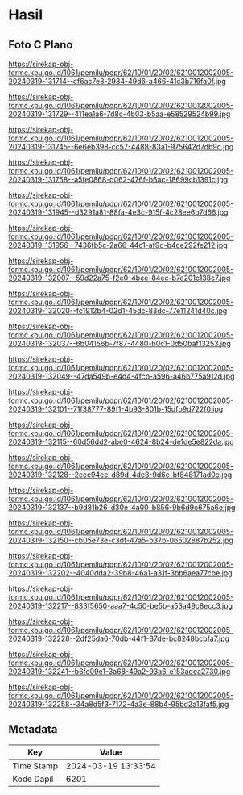 # Hasil

## Foto C Plano

https://sirekap-obj-formc.kpu.go.id/1061/pemilu/pdpr/62/10/01/20/02/6210012002005-20240319-131714--cf6ac7e8-2984-49d6-a466-41c3b716fa0f.jpg

https://sirekap-obj-formc.kpu.go.id/1061/pemilu/pdpr/62/10/01/20/02/6210012002005-20240319-131729--411ea1a6-7d8c-4b03-b5aa-e58529524b99.jpg

https://sirekap-obj-formc.kpu.go.id/1061/pemilu/pdpr/62/10/01/20/02/6210012002005-20240319-131745--6e6eb398-cc57-4488-83a1-975642d7db9c.jpg

https://sirekap-obj-formc.kpu.go.id/1061/pemilu/pdpr/62/10/01/20/02/6210012002005-20240319-131758--a5fe0868-d062-476f-b6ac-18699cb1391c.jpg

https://sirekap-obj-formc.kpu.go.id/1061/pemilu/pdpr/62/10/01/20/02/6210012002005-20240319-131945--d3291a81-88fa-4e3c-915f-4c28ee6b7d66.jpg

https://sirekap-obj-formc.kpu.go.id/1061/pemilu/pdpr/62/10/01/20/02/6210012002005-20240319-131956--7436fb5c-2a66-44c1-af9d-b4ce292fe212.jpg

https://sirekap-obj-formc.kpu.go.id/1061/pemilu/pdpr/62/10/01/20/02/6210012002005-20240319-132007--59d22a75-f2e0-4bee-84ec-b7e201c138c7.jpg

https://sirekap-obj-formc.kpu.go.id/1061/pemilu/pdpr/62/10/01/20/02/6210012002005-20240319-132020--fc1912b4-02d1-45dc-83dc-77e11241d40c.jpg

https://sirekap-obj-formc.kpu.go.id/1061/pemilu/pdpr/62/10/01/20/02/6210012002005-20240319-132037--6b04156b-7f87-4480-b0c1-0d50baf13253.jpg

https://sirekap-obj-formc.kpu.go.id/1061/pemilu/pdpr/62/10/01/20/02/6210012002005-20240319-132049--47da549b-e4d4-4fcb-a596-a46b775a912d.jpg

https://sirekap-obj-formc.kpu.go.id/1061/pemilu/pdpr/62/10/01/20/02/6210012002005-20240319-132101--71f38777-89f1-4b93-801b-15dfb9d722f0.jpg

https://sirekap-obj-formc.kpu.go.id/1061/pemilu/pdpr/62/10/01/20/02/6210012002005-20240319-132115--60d56dd2-abe0-4624-8b24-de1de5e822da.jpg

https://sirekap-obj-formc.kpu.go.id/1061/pemilu/pdpr/62/10/01/20/02/6210012002005-20240319-132128--2cee94ee-d89d-4de8-9d6c-bf848171ad0e.jpg

https://sirekap-obj-formc.kpu.go.id/1061/pemilu/pdpr/62/10/01/20/02/6210012002005-20240319-132137--b9d81b26-d30e-4a00-b856-9b6d9c675a6e.jpg

https://sirekap-obj-formc.kpu.go.id/1061/pemilu/pdpr/62/10/01/20/02/6210012002005-20240319-132150--cb05e73e-c3df-47a5-b37b-06502887b252.jpg

https://sirekap-obj-formc.kpu.go.id/1061/pemilu/pdpr/62/10/01/20/02/6210012002005-20240319-132202--4040dda2-39b8-46a1-a31f-3bb6aea77cbe.jpg

https://sirekap-obj-formc.kpu.go.id/1061/pemilu/pdpr/62/10/01/20/02/6210012002005-20240319-132217--833f5650-aaa7-4c50-be5b-a53a49c8ecc3.jpg

https://sirekap-obj-formc.kpu.go.id/1061/pemilu/pdpr/62/10/01/20/02/6210012002005-20240319-132228--2df25da6-70db-44f1-87de-bc8248bcbfa7.jpg

https://sirekap-obj-formc.kpu.go.id/1061/pemilu/pdpr/62/10/01/20/02/6210012002005-20240319-132241--b6fe09e1-3a68-49a2-93a6-e153adea2730.jpg

https://sirekap-obj-formc.kpu.go.id/1061/pemilu/pdpr/62/10/01/20/02/6210012002005-20240319-132258--34a8d5f3-7172-4a3e-88b4-95bd2a13faf5.jpg


## Metadata

| Key        | Value               |
| ---------- | ------------------- |
| Time Stamp | 2024-03-19 13:33:54 |
| Kode Dapil | 6201                |



